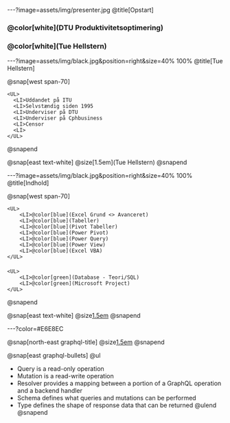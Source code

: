 ---?image=assets/img/presenter.jpg
@title[Opstart]

### @color[white](DTU Produktivitetsoptimering)
### @color[white](Tue Hellstern)

---?image=assets/img/black.jpg&position=right&size=40% 100%
@title[Tue Hellstern]

@snap[west span-70]

    <UL>
      <LI>Uddandet på ITU
      <LI>Selvstændig siden 1995
      <LI>Underviser på DTU
      <LI>Underviser på Cphbusiness
      <LI>Censor
      <LI>
    </UL>

@snapend

@snap[east text-white]
  @size[1.5em](Tue Hellstern)
@snapend

---?image=assets/img/black.jpg&position=right&size=40% 100%
@title[Indhold]

@snap[west span-70]

    <UL>
        <LI>@color[blue](Excel Grund <> Avanceret)
        <LI>@color[blue](Tabeller)
        <LI>@color[blue](Pivot Tabeller)
        <LI>@color[blue](Power Pivot)
        <LI>@color[blue](Power Query)
        <LI>@color[blue](Power View)
        <LI>@color[blue](Excel VBA)
    </UL>

#### 
    <UL>
        <LI>@color[green](Database - Teori/SQL)
        <LI>@color[green](Microsoft Project)
    </UL>
    
@snapend

@snap[east text-white]
  @size[1.5em](Indhold)
@snapend

---?color=#E6E8EC

@snap[north-east graphql-title]
@size[1.5em](GraphQL)
@snapend

@snap[east graphql-bullets]
@ul[](false)
- Query is a read-only operation
- Mutation is a read-write operation
- Resolver provides a mapping between a portion of a GraphQL operation and a backend handler
- Schema defines what queries and mutations can be performed
- Type defines the shape of response data that can be returned
@ulend
@snapend



